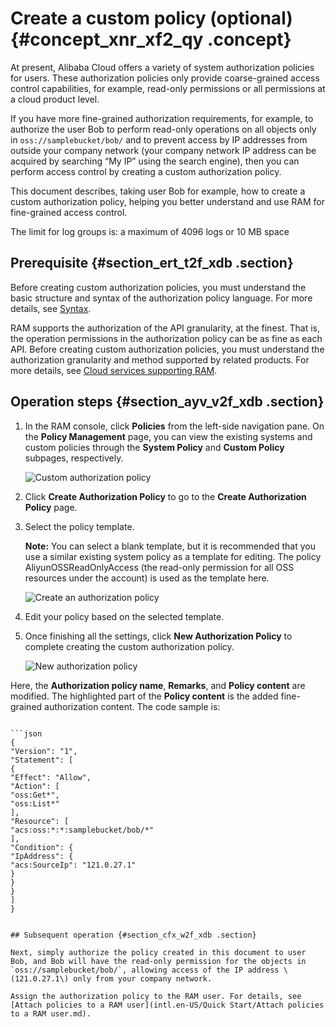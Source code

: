 # Create a custom policy \(optional\) {#concept_xnr_xf2_qy .concept}

At present, Alibaba Cloud offers a variety of system authorization policies for users. These authorization policies only provide coarse-grained access control capabilities, for example, read-only permissions or all permissions at a cloud product level.

If you have more fine-grained authorization requirements, for example, to authorize the user Bob to perform read-only operations on all objects only in `oss://samplebucket/bob/` and to prevent access by IP addresses from outside your company network \(your company network IP address can be acquired by searching “My IP” using the search engine\), then you can perform access control by creating a custom authorization policy.

This document describes, taking user Bob for example, how to create a custom authorization policy, helping you better understand and use RAM for fine-grained access control.

The limit for log groups is: a maximum of 4096 logs or 10 MB space

## Prerequisite {#section_ert_t2f_xdb .section}

Before creating custom authorization policies, you must understand the basic structure and syntax of the authorization policy language. For more details, see [Syntax](https://www.alibabacloud.com/help/doc-detail/28664.htm).

RAM supports the authorization of the API granularity, at the finest. That is, the operation permissions in the authorization policy can be as fine as each API. Before creating custom authorization policies, you must understand the authorization granularity and method supported by related products. For more details, see [Cloud services supporting RAM](https://www.alibabacloud.com/help/doc-detail/28630.htm).

## Operation steps {#section_ayv_v2f_xdb .section}

1.  In the RAM console, click **Policies** from the left-side navigation pane. On the **Policy Management** page, you can view the existing systems and custom policies through the **System Policy** and **Custom Policy** subpages, respectively.

    ![](images/3536_en-US.png "Custom authorization policy")

2.  Click **Create Authorization Policy** to go to the **Create Authorization Policy** page.
3.  Select the policy template.

    **Note:** You can select a blank template, but it is recommended that you use a similar existing system policy as a template for editing. The policy AliyunOSSReadOnlyAccess \(the read-only permission for all OSS resources under the account\) is used as the template here.

    ![](images/3539_en-US.png "Create an authorization policy")

4.  Edit your policy based on the selected template.
5.  Once finishing all the settings, click **New Authorization Policy** to complete creating the custom authorization policy.

    ![](images/3541_en-US.png "New authorization policy")


Here, the **Authorization policy name**, **Remarks**, and **Policy content** are modified. The highlighted part of the **Policy content** is the added fine-grained authorization content. The code sample is:

```

```json
{
"Version": "1",
"Statement": [
{
"Effect": "Allow",
"Action": [
"oss:Get*",
"oss:List*"
],
"Resource": [
"acs:oss:*:*:samplebucket/bob/*"
],
"Condition": {
"IpAddress": {
"acs:SourceIp": "121.0.27.1"
}
}
}
]
}

```

```

## Subsequent operation {#section_cfx_w2f_xdb .section}

Next, simply authorize the policy created in this document to user Bob, and Bob will have the read-only permission for the objects in  `oss://samplebucket/bob/`, allowing access of the IP address \(121.0.27.1\) only from your company network.

Assign the authorization policy to the RAM user. For details, see [Attach policies to a RAM user](intl.en-US/Quick Start/Attach policies to a RAM user.md).

